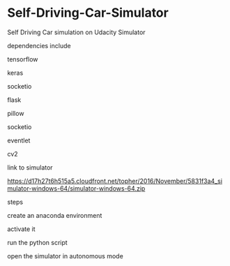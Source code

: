# Self-Driving-Car-Simulator
Self Driving Car simulation on Udacity Simulator

dependencies include

tensorflow

keras

socketio

flask

pillow

socketio

eventlet

cv2


link to simulator

https://d17h27t6h515a5.cloudfront.net/topher/2016/November/5831f3a4_simulator-windows-64/simulator-windows-64.zip

steps

create an anaconda environment

activate it

run the python script

open the simulator in autonomous mode
